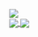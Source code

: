 
<a href="#">
  <img align="center" src="https://github-readme-streak-stats.herokuapp.com/?user=BenCinn&theme=white"/>
</a>
<br>
<a href="#">
  <img align="center" src="https://github-readme-stats.vercel.app/api/top-langs/?username=BenCinn&layout=compact&card_width=445"/>
</a>
<a href="./Node-Server">
  <img align="center" src="https://i.imgur.com/BT1MhzW.png"/>
</a>
